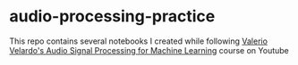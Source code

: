 # audio-processing-practice
This repo contains several notebooks I created while following [Valerio Velardo's Audio Signal Processing for Machine Learning](https://www.youtube.com/playlist?list=PL-wATfeyAMNqIee7cH3q1bh4QJFAaeNv0) course on Youtube
